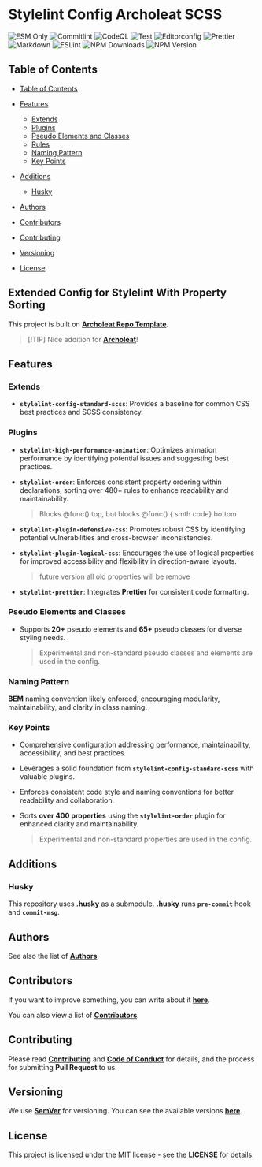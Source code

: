 # Stylelint Config Archoleat SCSS

![ESM Only](https://img.shields.io/badge/ESM-only-gray?labelColor=fe0)
![Commitlint](https://img.shields.io/github/actions/workflow/status/Archoleat/core/commitlint.yml?label=Commitlint)
![CodeQL](https://img.shields.io/github/actions/workflow/status/Archoleat/stylelint-config-extended-scss/codeql.yml?label=CodeQL)
![Test](https://img.shields.io/github/actions/workflow/status/Archoleat/stylelint-config-extended-scss/mocha.yml?label=Test)
![Editorconfig](https://img.shields.io/github/actions/workflow/status/Archoleat/stylelint-config-extended-scss/editorconfig.yml?label=Editorconfig)
![Prettier](https://img.shields.io/github/actions/workflow/status/Archoleat/stylelint-config-extended-scss/prettier.yml?label=Prettier)
![Markdown](https://img.shields.io/github/actions/workflow/status/Archoleat/stylelint-config-extended-scss/markdown.yml?label=Markdown)
![ESLint](https://img.shields.io/github/actions/workflow/status/Archoleat/stylelint-config-extended-scss/eslint.yml?label=ESLint)
![NPM Downloads](https://img.shields.io/npm/dm/%40archoleat%2Fstylelint-config-extended-scss)
![NPM Version](https://img.shields.io/npm/v/%40archoleat%2Fstylelint-config-extended-scss)

## Table of Contents

-   [Table of Contents](#table-of-contents)

-   [Features](#features)
    -   [Extends](#extends)
    -   [Plugins](#plugins)
    -   [Pseudo Elements and Classes](#pseudo-elements-and-classes)
    -   [Rules](#rules)
    -   [Naming Pattern](#naming-pattern)
    -   [Key Points](#key-points)

-   [Additions](#additions)
    -   [Husky](#husky)

-   [Authors](#authors)

-   [Contributors](#contributors)

-   [Contributing](#contributing)

-   [Versioning](#versioning)

-   [License](#license)

## Extended Config for Stylelint With Property Sorting

This project is built on [**Archoleat Repo Template**](https://github.com/Archoleat/archoleat-repo-template).

> \[!TIP]
> Nice addition for [**Archoleat**](https://github.com/Archoleat/archoleat)!

## Features

### Extends

-   **`stylelint-config-standard-scss`**: Provides a baseline for common CSS
    best practices and SCSS consistency.

### Plugins

-   **`stylelint-high-performance-animation`**: Optimizes animation performance
    by identifying potential issues and suggesting best practices.

-   **`stylelint-order`**: Enforces consistent property ordering within
    declarations, sorting over 480+ rules to enhance readability
    and maintainability.

    > Blocks @func() top, but blocks @func() { smth code} bottom

-   **`stylelint-plugin-defensive-css`**: Promotes robust CSS by identifying
    potential vulnerabilities and cross-browser inconsistencies.

-   **`stylelint-plugin-logical-css`**: Encourages the use of logical
    properties for improved accessibility and flexibility in
    direction-aware layouts.

    > future version all old properties will be remove

-   **`stylelint-prettier`**: Integrates **Prettier** for
    consistent code formatting.

### Pseudo Elements and Classes

-   Supports **20+** pseudo elements and **65+** pseudo classes
    for diverse styling needs.

    > Experimental and non-standard pseudo classes and
    > elements are used in the config.

### Naming Pattern

**BEM** naming convention likely enforced, encouraging modularity,
maintainability, and clarity in class naming.

### Key Points

-   Comprehensive configuration addressing performance, maintainability,
    accessibility, and best practices.

-   Leverages a solid foundation from **`stylelint-config-standard-scss`**
    with valuable plugins.

-   Enforces consistent code style and naming conventions for better
    readability and collaboration.

-   Sorts **over 400 properties** using the **`stylelint-order`** plugin for
    enhanced clarity and maintainability.

    > Experimental and non-standard properties are used in the config.

## Additions

### Husky

This repository uses **.husky** as a submodule.
**.husky** runs **`pre-commit`** hook and **`commit-msg`**.

## Authors

See also the list of [**Authors**](AUTHORS.md).

## Contributors

If you want to improve something, you can write about it
[**here**](https://github.com/Archoleat/stylelint-config-extended-scss/issues/new/choose).

You can also view a list of [**Contributors**](CONTRIBUTORS.md).

## Contributing

Please read [**Contributing**](CONTRIBUTING.md)
and [**Code of Conduct**](CODE_OF_CONDUCT.md) for details,
and the process for submitting **Pull Request** to us.

## Versioning

We use [**SemVer**](https://semver.org) for versioning.
You can see the available versions
[**here**](https://github.com/Archoleat/stylelint-config-extended-scss/tags).

## License

This project is licensed under the MIT license - see the
[**LICENSE**](LICENSE) for details.
